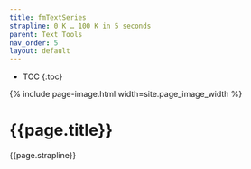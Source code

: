```yaml
---
title: fmTextSeries
strapline: 0 K … 100 K in 5 seconds
parent: Text Tools
nav_order: 5
layout: default
---
```

- TOC
{:toc}

{% include page-image.html width=site.page_image_width %}

# {{page.title}}

{{page.strapline}}

